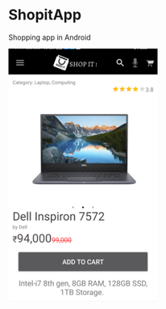 # ShopitApp
Shopping app in Android

<img src="https://github.com/MohitSinghvi/ShopitApp/blob/master/Screenshots/ShopitApp-01.png?raw=true" height="500">
